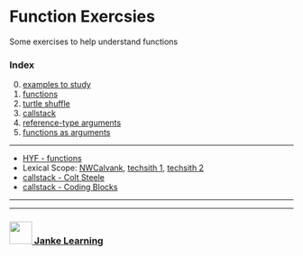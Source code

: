 # Function Exercsies

Some exercises to help understand functions

### Index
0. [examples to study](./0-examples-to-study.md)
1. [functions](./1-functions.md)
2. [turtle shuffle](./2-turtle-shuffle.md)
3. [callstack](./3-callstack.md)
4. [reference-type arguments](./4-reference-type-arguments.md)
5. [functions as arguments](./5-functions-as-arguments.md)

---


* [HYF - functions](https://github.com/HackYourFutureBelgium/fundamentals/blob/master/fundamentals/functions.md)
* Lexical Scope: [NWCalvank](https://www.youtube.com/watch?v=GhNA0r10MmA),  [techsith 1](https://www.youtube.com/watch?v=ycTp4vRmLp8), [techsith 2](https://www.youtube.com/watch?v=7tGmS2SPxBo&list=PL7pEw9n3GkoVYU-ZKBrDnxIiiUn0YP-uO&index=2)  
* [callstack - Colt Steele](https://www.youtube.com/watch?v=W8AeMrVtFLY)
* [callstack - Coding Blocks](https://www.youtube.com/watch?v=w6QGEiQceOM)



___
___
### <a href="http://janke-learning.org" target="_blank"><img src="https://user-images.githubusercontent.com/18554853/50098409-22575780-021c-11e9-99e1-962787adaded.png" width="40" height="40"></img> Janke Learning</a>
